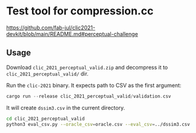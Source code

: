 # Test tool for compression.cc

https://github.com/fab-jul/clic2021-devkit/blob/main/README.md#perceptual-challenge

## Usage

Download `clic_2021_perceptual_valid.zip` and decompress it to `clic_2021_perceptual_valid/` dir.

Run the `clic-2021` binary. It expects path to CSV as the first argument:

```rust
cargo run --release clic_2021_perceptual_valid/validation.csv
```

It will create `dssim3.csv` in the current directory.

```bash
cd clic_2021_perceptual_valid
python3 eval_csv.py --oracle_csv=oracle.csv --eval_csv=../dssim3.csv
```

